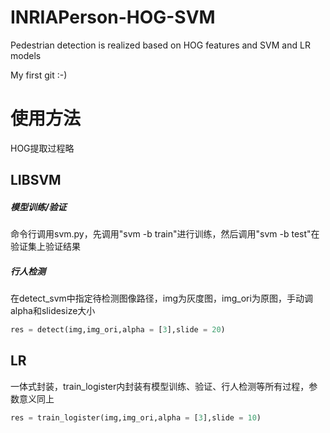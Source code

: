 # INRIAPerson-HOG-SVM
Pedestrian detection is realized based on HOG features and SVM and LR models

My first git :-)

# 使用方法
HOG提取过程略

## LIBSVM
##### 模型训练/验证
命令行调用svm.py，先调用"svm -b train"进行训练，然后调用"svm -b test"在验证集上验证结果

##### 行人检测
在detect_svm中指定待检测图像路径，img为灰度图，img_ori为原图，手动调alpha和slidesize大小
```python
res = detect(img,img_ori,alpha = [3],slide = 20)
```

## LR
一体式封装，train_logister内封装有模型训练、验证、行人检测等所有过程，参数意义同上
```python
res = train_logister(img,img_ori,alpha = [3],slide = 10)
```

